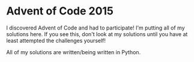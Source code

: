 Advent of Code 2015
===================

I discovered Advent of Code and had to participate! I'm putting all of my solutions here. If you see this, don't look at my solutions until you have at least attempted the challenges yourself!

All of my solutions are written/being written in Python.